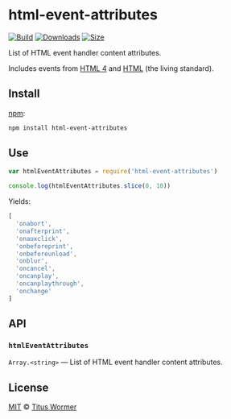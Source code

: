 # html-event-attributes

[![Build][build-badge]][build]
[![Downloads][downloads-badge]][downloads]
[![Size][size-badge]][size]

List of HTML event handler content attributes.

Includes events from [HTML 4][html4] and [HTML][] (the living standard).

## Install

[npm][]:

```sh
npm install html-event-attributes
```

## Use

```js
var htmlEventAttributes = require('html-event-attributes')

console.log(htmlEventAttributes.slice(0, 10))
```

Yields:

```js
[
  'onabort',
  'onafterprint',
  'onauxclick',
  'onbeforeprint',
  'onbeforeunload',
  'onblur',
  'oncancel',
  'oncanplay',
  'oncanplaythrough',
  'onchange'
]
```

## API

### `htmlEventAttributes`

`Array.<string>` — List of HTML event handler content attributes.

## License

[MIT][license] © [Titus Wormer][author]

<!-- Definition -->

[build-badge]: https://img.shields.io/travis/wooorm/html-event-attributes.svg

[build]: https://travis-ci.org/wooorm/html-event-attributes

[downloads-badge]: https://img.shields.io/npm/dm/html-event-attributes.svg

[downloads]: https://www.npmjs.com/package/html-event-attributes

[size-badge]: https://img.shields.io/bundlephobia/minzip/html-event-attributes.svg

[size]: https://bundlephobia.com/result?p=html-event-attributes

[npm]: https://docs.npmjs.com/cli/install

[license]: license

[author]: https://wooorm.com

[html4]: https://www.w3.org/TR/html4/index/attributes.html

[html]: https://html.spec.whatwg.org/multipage/indices.html
